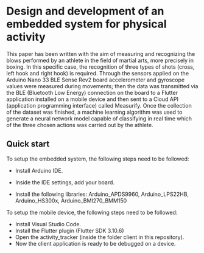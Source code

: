 # Design and development of an embedded system for physical activity

This paper has been written with the aim of measuring and recognizing the blows performed by an athlete in the field of martial arts, more precisely in boxing. In this specific case, the recognition of three types of shots (cross, left hook and right hook) is required. Through the sensors applied on the Arduino Nano 33 BLE Sense Rev2 board accelerometer and gyroscope values were measured during movements; then the data was transmitted via the BLE (Bluetooth Low Energy) connection on the board to a Flutter application installed on a mobile device and then sent to a Cloud API (application programming interface) called Measurify. Once the collection of the dataset was finished, a machine learning algorithm was used to generate a neural network model capable of classifying in real time which of the three chosen actions was carried out by the athlete.

## Quick start
To setup the embedded system, the following steps need to be followed:

* Install Arduino IDE.

* Inside the IDE settings, add your board.

* Install the following libraries: Arduino_APDS9960, Arduino_LPS22HB, Arduino_HS300x, Arduino_BMI270_BMM150


To setup the mobile device, the following steps need to be followed:

* Install Visual Studio Code.
* Install the Flutter plugin (Flutter SDK 3.10.6)
* Open the activity_tracker (inside the folder client in this repository).
* Now the client application is ready to be debugged on a device.